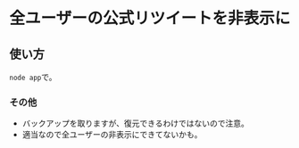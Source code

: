 # 全ユーザーの公式リツイートを非表示に

## 使い方
`node app`で。

### その他

* バックアップを取りますが、復元できるわけではないので注意。
* 適当なので全ユーザーの非表示にできてないかも。